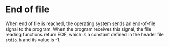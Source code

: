 # End of file

When end of file is reached, the operating system sends an end-of-file signal to the program. When the program receives this signal, the file reading functions return EOF, which is a constant defined in the header file `stdio.h` and its value is -1.
